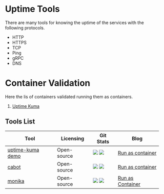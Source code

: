 # Uptime Tools

There are many tools for knowing the uptime of the services with the following protocols. 
- HTTP
- HTTPS
- TCP
- Ping
- gRPC
- DNS

# Container Validation

Here the lis of containers validated running them as containers.
1. [Uptime Kuma](../uptime-kuma/)

## Tools List 
| Tool | Licensing | Git Stats | Blog |
|--|--|--|--|
|[uptime-kuma demo](https://demo.uptime.kuma.pet)|Open-source| <a target="_blank" href="https://github.com/louislam/uptime-kuma"><img src="https://img.shields.io/github/stars/louislam/uptime-kuma" /></a>  <a target="_blank" href="https://github.com/louislam/uptime-kuma"><img src="https://img.shields.io/github/last-commit/louislam/uptime-kuma" /></a>  | [Run as container](blog-from-docker-x)|
|[cabot](https://github.com/arachnys/cabot)|Open-source|<a target="_blank" href="https://github.com/arachnys/cabot"><img src="https://img.shields.io/github/stars/arachnys/cabot" /></a>  <a target="_blank" href="https://github.com/arachnys/cabot"><img src="https://img.shields.io/github/last-commit/arachnys/cabot" /></a> |[Run as container](blog-from-docker-x)|
|[monika](https://monika.hyperjump.tech/)|Open-source|<a target="_blank" href="https://github.com/hyperjumptech/monika"><img src="https://img.shields.io/github/stars/hyperjumptech/monika" /></a>  <a target="_blank" href="https://github.com/hyperjumptech/monika"><img src="https://img.shields.io/github/last-commit/hyperjumptech/monika" /></a> |[Run as Container](https://monika.hyperjump.tech/tutorial/run-in-docker#_top)|


